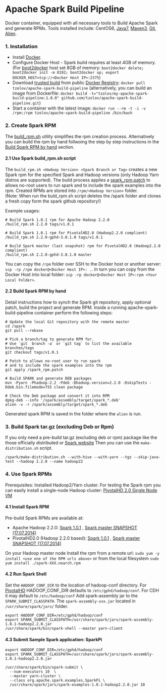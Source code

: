 Apache Spark Build Pipeline
===========================

Docker container, equipped with all necessary tools to Build Apache Spark and generate RPMs.
Tools installed include: CentOS6, [Java7](http://www.oracle.com/technetwork/java/javase/downloads/jre7-downloads-1880261.html), [Maven3](http://maven.apache.org/), [Git](https://github.com/), [Alien](http://en.wikipedia.org/wiki/Alien_(software)).

### 1. Installation

* Install [Docker](https://www.docker.io/).
* Configure Docker Host - Spark build requires at least 4GB of memory. (For [boot2docker](http://boot2docker.io/) host set 8GB of memory: `boot2docker delete; boot2docker init -m 8192; boot2docker up; export DOCKER_HOST=tcp://<Docker Host IP>:2375`)
* Download [trusted build](https://registry.hub.docker.com/u/tzolov/apache-spark-build-pipeline/) from public [Docker Registry](https://index.docker.io/): `docker pull tzolov/apache-spark-build-pipeline` (alternatively, you can build an image from Dockerfile: `docker build -t="tzolov/my-apache-spark-build-pipeline:1.0.0" github.com/tzolov/apache-spark-build-pipeline.git`)
* Start a container with the latest image: `docker run --rm -t -i -v /rpm:/rpm tzolov/apache-spark-build-pipeline /bin/bash`

### 2. Create Spark RPM
The [build_rpm.sh](https://github.com/tzolov/apache-spark-build-pipeline/blob/master/build_rpm.sh) utility simplifies the rpm creation process.
Alternatively you can build the rpm by hand follwoing the step by step instructions in the [Build Spark RPM by hand](https://github.com/tzolov/apache-spark-build-pipeline/blob/master/README.md#22-build-spark-rpm-by-hand) section. 

#### 2.1 Use Spark build_rpm.sh script
The `build_rpm.sh <Hadoop Version> <Spark Branch or Tag>` creates a new Spark rpm for the specified Spark and Hadoop versions (only Hadoop Yarn distros are supported). The build process applies a [spark_rpm.patch](https://github.com/tzolov/apache-spark-build-pipeline/blob/master/spark_rpm.patch) to allows no-root users to run spark and to include the spark examples into the rpm.
Created RPMs are stored into `/rpm/<Hadoop Version>` folder.  
(Note: When run the buld_rpm.sh script deletes the /spark folder and clones a fresh copy form the spark github repository!)

Example usages:

    # Build Spark 1.0.1 rpm for Apache Hadoop 2.2.0
    /build_rpm.sh 2.2.0 tags/v1.0.1 

	# Build Spark 1.0.1 rpm for PivotalHD2.0 (Hadoop2.2.0 complient)
    /build_rpm.sh 2.2.0-gphd-3.0.1.0 tags/v1.0.1
    
    # Build Spark master (last snapshot) rpm for PivotalHD2.0 (Hadoop2.2.0 complient)
    /build_rpm.sh 2.2.0-gphd-3.0.1.0 master
    
You can copy the `/rpm` folder over SSH to the Docker host or another server: `scp -rp /rpm docker@<Docker Host IP>: .`. In turn you can copy from the Docker Host into local folder: `scp -rp docker@<Docker Host IP>:rpm <Your Local Folder>`.
    
#### 2.2 Build Spark RPM by hand
Detail instructions how to synch the Spark git repository, apply optional patch, build the project and generate RPM. Inside a running apache-spark-build-pipeline container perform the following steps:

    # Update the local Git repository with the remote master
    cd /spark
    git pull --rebase

    # Pick a branch/tag to generate RPM for. 
    # Use `git  branch -a` or `git tag` to list the available branches/tags
    git checkout tags/v1.0.1

    # Patch to allows no-root user to run spark 
    # and to include the spark examples into the rpm
    git apply /spark_rpm.patch

    # Build SPARK and generate DEB packages
    mvn -Pyarn -Phadoop-2.2 -Pdeb -Dhadoop.version=2.2.0 -DskipTests -Ddeb.bin.filemode=755 clean package

    # Check the Deb package and convert it into RPM
    dpkg-deb --info '/spark/assembly/target/spark_*.deb'
    alien -v -r /spark/assembly/target/spark_*.deb 

Generated spark RPM is saved in the folder where the `alien` is run.

### 3. Build Spark tar.gz (excluding Deb or Rpm)
If you only need a pre-build tar.gz (excluding deb or rpm) package like the those officially distributed or [Spark website](http://spark.apache.org/downloads.html) Then you can use the `make-distribution.sh` script.

    /spark/make-distribution.sh --with-hive --with-yarn --tgz --skip-java-test --hadoop 2.2.0 --name hadoop22

### 4. Use Spark RPMs

Prerequisites: Installed Hadoop2/Yarn cluster. For testing the Spark rpm you can easily install a single-node Hadoop cluster: [PivotalHD 2.0 Single Node VM](https://network.gopivotal.com/products/pivotal-hd)

#### 4.1 Install Spark RPM

Pre-build Spark RPMs are available at:
+ Apache Hadoop 2.2.0:
[Spark 1.0.1](https://dl.dropboxusercontent.com/u/79241625/spark/rpm/2.2.0/spark-1.0.1-3.noarch.rpm) , 
[Spark master SNAPSHOT (17.07.2014)](https://dl.dropboxusercontent.com/u/79241625/spark/rpm/2.2.0-gphd-3.0.1.0/spark-1.0.1-1.noarch.rpm)
+ PivotalHD2.0 (Hadoop 2.2.0 based):
[Spark 1.0.1](https://dl.dropboxusercontent.com/u/79241625/spark/rpm/2.2.0/spark-1.1.0%2BSNAPSHOT-1.noarch.rpm) ,
[Spark master SNAPSHOT (17.07.2014)](https://dl.dropboxusercontent.com/u/79241625/spark/rpm/2.2.0-gphd-3.0.1.0/spark-1.1.0%2BSNAPSHOT-5.noarch.rpm) 

On your Hadoop master node Install the rpm from a remote url: `sudo yum -y install <use one of the RPM urls above>` or from the local filesystem `sudo yum install ./spark-XXX.noarch.rpm`

#### 4.2 Run Spark Shell
Set the `HADOOP_CONF_DIR` to the location of hadoop-conf directory. For [PivotalHD](http://www.gopivotal.com/big-data/pivotal-hd) HADOOP_CONF_DIR defaults to `/etc/gphd/hadoop/conf`. For CDH it may default to `/etc/hadoop/conf`
Add spark-assembly jar to the `SPARK_SUBMIT_CLASSPATH`. The `spark-assembly-xxx.jar` located in `/usr/share/spark/jars/` folder.

    export HADOOP_CONF_DIR=/etc/gphd/hadoop/conf
    export SPARK_SUBMIT_CLASSPATH=/usr/share/spark/jars/spark-assembly-1.0.1-hadoop2.2.0.jar
    /usr/share/spark/bin/spark-shell --master yarn-client
    
#### 4.3 Submit Sample Spark application: SparkPi

    export HADOOP_CONF_DIR=/etc/gphd/hadoop/conf
    export SPARK_SUBMIT_CLASSPATH=/usr/share/spark/jars/spark-assembly-1.0.1-hadoop2.2.0.jar

    /usr/share/spark/bin/spark-submit \
      --num-executors 10  \
      --master yarn-cluster \
      --class org.apache.spark.examples.SparkPi \
      /usr/share/spark/jars/spark-examples-1.0.1-hadoop2.2.0.jar 10
